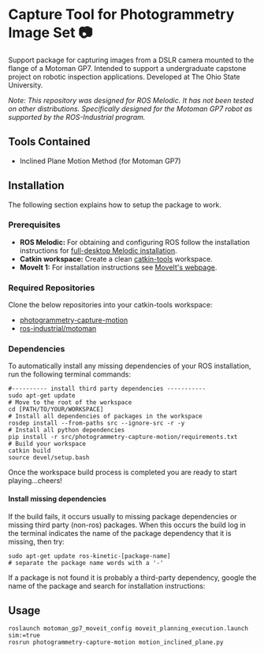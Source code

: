 # Capture Tool for Photogrammetry Image Set :camera:
Support package for capturing images from a DSLR camera mounted to the flange of a Motoman GP7. Intended to support a undergraduate capstone project on robotic inspection applications. Developed at The Ohio State University.

_Note: This repository was designed for ROS Melodic. It has not been tested on other distributions._
_Specifically designed for the Motoman GP7 robot as supported by the ROS-Industrial program._

## Tools Contained
* Inclined Plane Motion Method (for Motoman GP7)

## Installation
The following section explains how to setup the package to work.

### Prerequisites
  - **ROS Melodic:** For obtaining and configuring ROS follow the installation instructions for [full-desktop Melodic installation](http://wiki.ros.org/melodic/Installation/Ubuntu).
  - **Catkin workspace:** Create a clean [catkin-tools](https://catkin-tools.readthedocs.io/en/latest/index.html) workspace.
  - **MoveIt 1:** For installation instructions see [MoveIt's webpage](https://moveit.ros.org/install/).

### Required Repositories
  Clone the below repositories into your catkin-tools workspace:
  - [photogrammetry-capture-motion](https://github.com/osu-capstone-afrl/photogrammetry-capture-motion)
  - [ros-industrial/motoman](https://github.com/ros-industrial/motoman)


### Dependencies
To automatically install any missing dependencies of your ROS installation, run the following terminal commands:

```shell
#---------- install third party dependencies -----------
sudo apt-get update
# Move to the root of the workspace
cd [PATH/TO/YOUR/WORKSPACE]
# Install all dependencies of packages in the workspace
rosdep install --from-paths src --ignore-src -r -y
# Install all python dependencies
pip install -r src/photogrammetry-capture-motion/requirements.txt
# Build your workspace
catkin build
source devel/setup.bash
```
Once the workspace build process is completed you are ready to start playing...cheers!

#### Install missing dependencies
If the build fails, it occurs usually to missing package dependencies or missing third party (non-ros) packages. When this occurs the build log in the terminal indicates the name of the package dependency that it is missing, then try:

```shell
sudo apt-get update ros-kinetic-[package-name]
# separate the package name words with a '-'
```
If a package is not found it is probably a third-party dependency, google the name of the package and search for installation instructions:

## Usage

```shell
roslaunch motoman_gp7_moveit_config moveit_planning_execution.launch sim:=true
rosrun photogrammetry-capture-motion motion_inclined_plane.py
```
